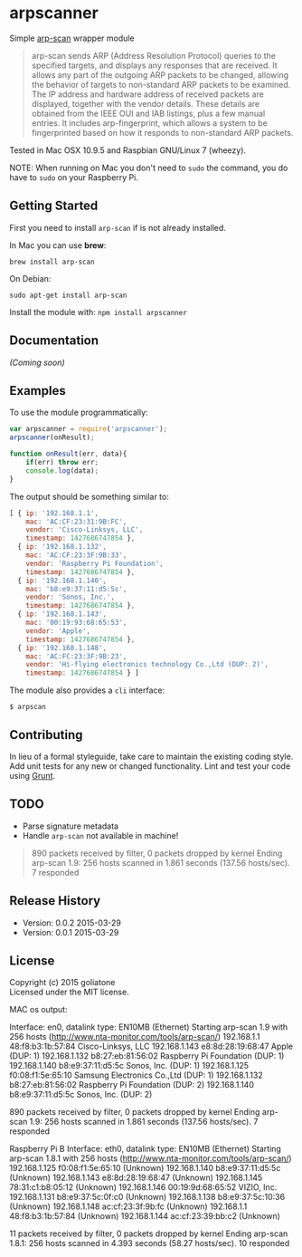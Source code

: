 # arpscanner

Simple [arp-scan][arp-scan] wrapper module

>arp-scan sends ARP (Address Resolution Protocol) queries to the specified targets, and displays any responses that are received. It allows any part of the outgoing ARP packets to be changed, allowing the behavior of targets to non-standard ARP packets to be examined. The IP address and hardware address of received packets are displayed, together with the vendor details. These details are obtained from the IEEE OUI and IAB listings, plus a few manual entries. It includes arp-fingerprint, which allows a system to be fingerprinted based on how it responds to non-standard ARP packets.

[arp-scan]: http://linux.die.net/man/1/arp-scan

Tested in Mac OSX 10.9.5 and Raspbian GNU/Linux 7 (wheezy).

NOTE:
When running on Mac you don't need to `sudo` the command, you do have to `sudo` on your Raspberry Pi.

## Getting Started
First you need to install `arp-scan` if is not already installed.

In Mac you can use **brew**:
```
brew install arp-scan
```

On Debian:
```
sudo apt-get install arp-scan
```

Install the module with: `npm install arpscanner`



## Documentation
_(Coming soon)_

## Examples

To use the module programmatically:

```javascript
var arpscanner = require('arpscanner');
arpscanner(onResult);

function onResult(err, data){
    if(err) throw err;
    console.log(data);
}
```

The output should be something similar to:

```javascript
[ { ip: '192.168.1.1',
    mac: 'AC:CF:23:31:9B:FC',
    vendor: 'Cisco-Linksys, LLC',
    timestamp: 1427686747854 },
  { ip: '192.168.1.132',
    mac: 'AC:CF:23:3F:9B:33',
    vendor: 'Raspberry Pi Foundation',
    timestamp: 1427686747854 },
  { ip: '192.168.1.140',
    mac: 'b8:e9:37:11:d5:5c',
    vendor: 'Sonos, Inc.',
    timestamp: 1427686747854 },
  { ip: '192.168.1.143',
    mac: '00:19:93:68:65:53',
    vendor: 'Apple',
    timestamp: 1427686747854 },
  { ip: '192.168.1.148',
    mac: 'AC:FC:23:3F:9B:23',
    vendor: 'Hi-flying electronics technology Co.,Ltd (DUP: 2)',
    timestamp: 1427686747854 } ]
```

The module also provides a `cli` interface:
```
$ arpscan
```


## Contributing
In lieu of a formal styleguide, take care to maintain the existing coding style. Add unit tests for any new or changed functionality. Lint and test your code using [Grunt](http://gruntjs.com/).


## TODO
- Parse signature metadata
- Handle `arp-scan` not available in machine!

>890 packets received by filter, 0 packets dropped by kernel
Ending arp-scan 1.9: 256 hosts scanned in 1.861 seconds (137.56 hosts/sec). 7 responded

## Release History
- Version: 0.0.2 2015-03-29
- Version: 0.0.1 2015-03-29

## License
Copyright (c) 2015 goliatone  
Licensed under the MIT license.



MAC os output:

Interface: en0, datalink type: EN10MB (Ethernet)
Starting arp-scan 1.9 with 256 hosts (http://www.nta-monitor.com/tools/arp-scan/)
192.168.1.1 48:f8:b3:1b:57:84   Cisco-Linksys, LLC
192.168.1.143   e8:8d:28:19:68:47   Apple (DUP: 1)
192.168.1.132   b8:27:eb:81:56:02   Raspberry Pi Foundation (DUP: 1)
192.168.1.140   b8:e9:37:11:d5:5c   Sonos, Inc. (DUP: 1)
192.168.1.125   f0:08:f1:5e:65:10   Samsung Electronics Co.,Ltd (DUP: 1)
192.168.1.132   b8:27:eb:81:56:02   Raspberry Pi Foundation (DUP: 2)
192.168.1.140   b8:e9:37:11:d5:5c   Sonos, Inc. (DUP: 2)

890 packets received by filter, 0 packets dropped by kernel
Ending arp-scan 1.9: 256 hosts scanned in 1.861 seconds (137.56 hosts/sec). 7 responded


Raspberry Pi B
Interface: eth0, datalink type: EN10MB (Ethernet)
Starting arp-scan 1.8.1 with 256 hosts (http://www.nta-monitor.com/tools/arp-scan/)
192.168.1.125   f0:08:f1:5e:65:10   (Unknown)
192.168.1.140   b8:e9:37:11:d5:5c   (Unknown)
192.168.1.143   e8:8d:28:19:68:47   (Unknown)
192.168.1.145   78:31:c1:b8:05:12   (Unknown)
192.168.1.146   00:19:9d:68:65:52   VIZIO, Inc.
192.168.1.131   b8:e9:37:5c:0f:c0   (Unknown)
192.168.1.138   b8:e9:37:5c:10:36   (Unknown)
192.168.1.148   ac:cf:23:3f:9b:fc   (Unknown)
192.168.1.1 48:f8:b3:1b:57:84   (Unknown)
192.168.1.144   ac:cf:23:39:bb:c2   (Unknown)

11 packets received by filter, 0 packets dropped by kernel
Ending arp-scan 1.8.1: 256 hosts scanned in 4.393 seconds (58.27 hosts/sec). 10 responded